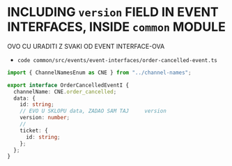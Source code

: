 # INCLUDING `version` FIELD IN EVENT INTERFACES, INSIDE `common` MODULE

OVO CU URADITI Z SVAKI OD EVENT INTERFACE-OVA

- `code common/src/events/event-interfaces/order-cancelled-event.ts`

```ts
import { ChannelNamesEnum as CNE } from "../channel-names";

export interface OrderCancelledEventI {
  channelName: CNE.order_cancelled;
  data: {
    id: string;
    // EVO U SKLOPU data, ZADAO SAM TAJ     version
    version: number;
    //
    ticket: {
      id: string;
    };
  };
}
```
